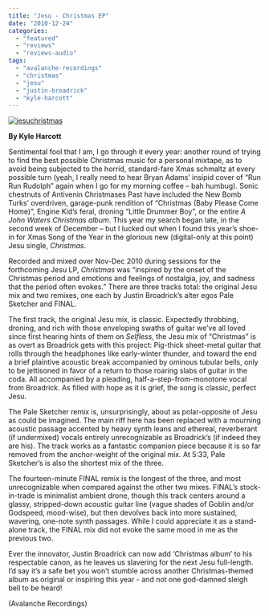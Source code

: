 ```yaml
---
title: "Jesu - Christmas EP"
date: "2010-12-24"
categories: 
  - "featured"
  - "reviews"
  - "reviews-audio"
tags: 
  - "avalanche-recordings"
  - "christmas"
  - "jesu"
  - "justin-broadrick"
  - "kyle-harcott"
---
```


[![](http://www.hellbound.ca/wp-content/uploads/2010/12/jesuchristmas.jpg "jesuchristmas")](http://www.hellbound.ca/wp-content/uploads/2010/12/jesuchristmas.jpg)

**By Kyle Harcott**

Sentimental fool that I am, I go through it every year: another round of trying to find the best possible Christmas music for a personal mixtape, as to avoid being subjected to the horrid, standard-fare Xmas schmaltz at every possible turn (yeah, I really need to hear Bryan Adams’ insipid cover of “Run Run Rudolph” again when I go for my morning coffee – bah humbug). Sonic chestnuts of Antivenin Christmases Past have included the New Bomb Turks’ overdriven, garage-punk rendition of “Christmas (Baby Please Come Home)”, Engine Kid’s feral, droning “Little Drummer Boy”, or the entire _A John Waters Christmas album_. This year my search began late, in the second week of December – but I lucked out when I found this year’s shoe-in for Xmas Song of the Year in the glorious new (digital-only at this point) Jesu single, _Christmas_.

Recorded and mixed over Nov-Dec 2010 during sessions for the forthcoming Jesu LP, _Christmas_ was “inspired by the onset of the Christmas period and emotions and feelings of nostalgia, joy, and sadness that the period often evokes.” There are three tracks total: the original Jesu mix and two remixes, one each by Justin Broadrick’s alter egos Pale Sketcher and FINAL.

The first track, the original Jesu mix, is classic. Expectedly throbbing, droning, and rich with those enveloping swaths of guitar we’ve all loved since first hearing hints of them on _Selfless_, the Jesu mix of “Christmas” is as overt as Broadrick gets with this project: Pig-thick sheet-metal guitar that rolls through the headphones like early-winter thunder, and toward the end a brief plaintive acoustic break accompanied by ominous tubular bells, only to be jettisoned in favor of a return to those roaring slabs of guitar in the coda. All accompanied by a pleading, half-a-step-from-monotone vocal from Broadrick. As filled with hope as it is grief, the song is classic, perfect Jesu.

The Pale Sketcher remix is, unsurprisingly, about as polar-opposite of Jesu as could be imagined. The main riff here has been replaced with a mourning acoustic passage accented by heavy synth leans and ethereal, reverberant (if undermixed) vocals entirely unrecognizable as Broadrick’s (if indeed they are his). The track works as a fantastic companion piece because it is so far removed from the anchor-weight of the original mix. At 5:33, Pale Sketcher’s is also the shortest mix of the three.

The fourteen-minute FINAL remix is the longest of the three, and most unrecognizable when compared against the other two mixes. FINAL’s stock-in-trade is minimalist ambient drone, though this track centers around a glassy, stripped-down acoustic guitar line (vague shades of Goblin and/or Godspeed, mood-wise), but then devolves back into more sustained, wavering, one-note synth passages. While I could appreciate it as a stand-alone track, the FINAL mix did not evoke the same mood in me as the previous two.

Ever the innovator, Justin Broadrick can now add ‘Christmas album’ to his respectable canon, as he leaves us slavering for the next Jesu full-length. I’d say it’s a safe bet you won’t stumble across another Christmas-themed album as original or inspiring this year - and not one god-damned sleigh bell to be heard!

(Avalanche Recordings)
